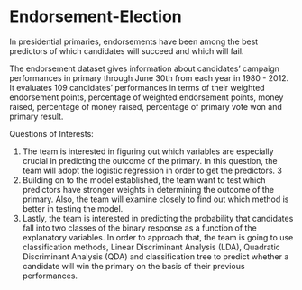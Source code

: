 # Endorsement-Election
In presidential primaries, endorsements have been among the best predictors of which candidates will succeed and which will fail. 

The   endorsement   dataset   gives   information   about   candidates’   campaign   performances   in   primary through   June   30th   from   each   year   in   1980   -   2012.   It   evaluates   109   candidates’   performances   in terms   of   their   weighted   endorsement   points,   percentage   of   weighted   endorsement   points,   money raised,   percentage   of   money   raised,   percentage   of   primary   vote   won   and   primary   result.

Questions   of   Interests:
1. The   team   is   interested   in   figuring   out   which   variables   are   especially   crucial   in   predicting
the   outcome   of   the   primary.   In   this   question,   the   team   will   adopt   the   logistic   regression   in order   to   get   the   predictors.
3
2. Building   on   to   the   model   established,   the   team   want   to   test   which   predictors   have stronger   weights   in   determining   the   outcome   of   the   primary.   Also,   the   team   will   examine closely   to   find   out   which   method   is   better   in   testing   the   model.
3. Lastly,   the   team   is   interested   in   predicting   the   probability   that   candidates   fall   into   two classes   of   the   binary   response   as   a   function   of   the   explanatory   variables.   In   order   to approach   that,   the   team   is   going   to   use   classification   methods,   Linear   Discriminant Analysis   (LDA),   Quadratic   Discriminant   Analysis   (QDA)   and   classification   tree   to predict   whether   a   candidate   will   win   the   primary   on   the   basis   of   their   previous performances.
